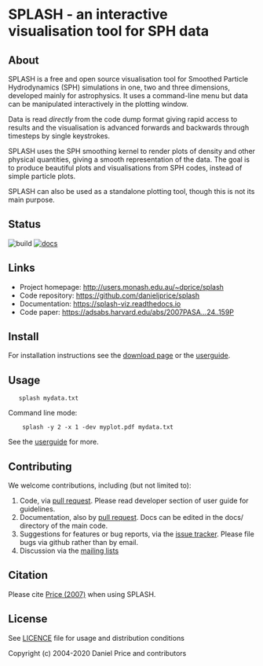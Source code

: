 SPLASH - an interactive visualisation tool for SPH data
=======================================================

About
-----
SPLASH is a free and open source visualisation tool for Smoothed Particle Hydrodynamics (SPH) simulations in one, two and three dimensions, developed mainly for astrophysics. It uses a command-line menu but data can be manipulated interactively in the plotting window.

Data is read *directly* from the code dump format giving rapid access to results and the visualisation is advanced forwards and backwards through timesteps by single keystrokes.

SPLASH uses the SPH smoothing kernel to render plots of density and other physical quantities, giving a smooth representation of the data. The goal is to produce beautiful plots and visualisations from SPH codes, instead of simple particle plots.

SPLASH can also be used as a standalone plotting tool, though this is not its main purpose.

Status
------
![build](https://github.com/danieljprice/splash/workflows/build/badge.svg)
[![docs](https://readthedocs.org/projects/splash-viz/badge/?version=latest)](https://splash-viz.readthedocs.io/en/latest/?badge=latest)

Links
-----

- Project homepage: http://users.monash.edu.au/~dprice/splash
- Code repository: https://github.com/danieljprice/splash
- Documentation: https://splash-viz.readthedocs.io
- Code paper: https://adsabs.harvard.edu/abs/2007PASA...24..159P

Install
-------
For installation instructions see the [download page](http://users.monash.edu.au/~dprice/splash/download) or the [userguide](http://users.monash.edu.au/~dprice/splash/userguide).

Usage
------------
```
   splash mydata.txt
```

Command line mode:
```
    splash -y 2 -x 1 -dev myplot.pdf mydata.txt
```

See the [userguide](http://users.monash.edu.au/~dprice/splash/userguide) for more.

Contributing
------------
We welcome contributions, including (but not limited to):

1. Code, via [pull request](https://github.com/danieljprice/splash/pulls). Please read developer section of user guide for guidelines.
2. Documentation, also by [pull request](https://github.com/danieljprice/splash/pulls). Docs can be edited in the docs/ directory of the main code.
3. Suggestions for features or bug reports, via the [issue tracker](https://github.com/danieljprice/splash/issues/new). Please file bugs via github rather than by email.
4. Discussion via the [mailing lists](http://users.monash.edu.au/~dprice/splash/mailinglists.html)

Citation
--------
Please cite [Price (2007)](https://adsabs.harvard.edu/abs/2007PASA...24..159P)
when using SPLASH.

License
-------
See [LICENCE](LICENCE) file for usage and distribution conditions

Copyright (c) 2004-2020 Daniel Price and contributors
